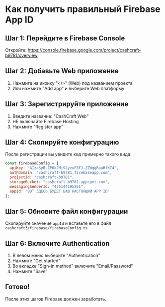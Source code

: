 # Как получить правильный Firebase App ID

## Шаг 1: Перейдите в Firebase Console
Откройте: https://console.firebase.google.com/project/cashcraft-b9781/overview

## Шаг 2: Добавьте Web приложение
1. Нажмите на иконку "</>" (Web) под названием проекта
2. Или нажмите "Add app" и выберите Web платформу

## Шаг 3: Зарегистрируйте приложение
1. Введите название: "CashCraft Web"
2. НЕ включайте Firebase Hosting
3. Нажмите "Register app"

## Шаг 4: Скопируйте конфигурацию
После регистрации вы увидите код примерно такого вида:

```javascript
const firebaseConfig = {
  apiKey: "AIzaSyB-ZP0kJMi92yzxF3FJ-ZZWqgRauRfXT4",
  authDomain: "cashcraft-b9781.firebaseapp.com",
  projectId: "cashcraft-b9781",
  storageBucket: "cashcraft-b9781.appspot.com",
  messagingSenderId: "475144195261",
  appId: "ВОТ ЗДЕСЬ БУДЕТ ВАШ НАСТОЯЩИЙ APP ID"
};
```

## Шаг 5: Обновите файл конфигурации
Скопируйте значение `appId` и вставьте его в файл `cashcraft3/firebase/firebaseConfig.ts`

## Шаг 6: Включите Authentication
1. В левом меню выберите "Authentication"
2. Нажмите "Get started"
3. Во вкладке "Sign-in method" включите "Email/Password"
4. Нажмите "Save"

## Готово!
После этих шагов Firebase должен заработать. 